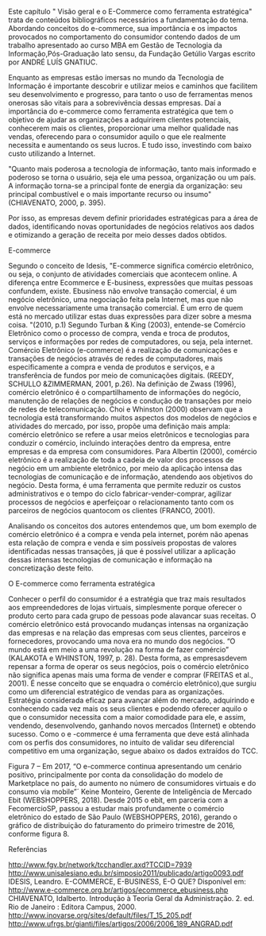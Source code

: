 Este capítulo " Visão geral e o E-Commerce como ferramenta estratégica" trata de conteúdos bibliográficos necessários a fundamentação do tema. Abordando conceitos do e-commerce, sua importância e os impactos provocados no comportamento do consumidor contendo dados de um trabalho apresentado ao curso MBA em Gestão de Tecnologia da Informação,Pós-Graduação lato sensu, da Fundação Getúlio Vargas escrito por ANDRÉ LUÍS GNATIUC.


Enquanto as empresas estão imersas no mundo da Tecnologia de Informação é importante descobrir e utilizar meios e caminhos que facilitem seu desenvolvimento e progresso, para tanto o uso de ferramentas menos onerosas são vitais para a sobrevivência dessas empresas. Daí a importância do e-commerce como ferramenta estratégica que tem o objetivo de ajudar as organizações a adquirirem clientes potenciais, conhecerem mais os clientes, proporcionar uma melhor qualidade nas vendas, oferecendo para o consumidor aquilo o que ele realmente necessita e aumentando os seus  lucros. E tudo isso, investindo com baixo custo utilizando a Internet.

"Quanto mais poderosa a tecnologia de informação, tanto mais informado e poderoso se torna o usuário, seja ele uma pessoa, organização ou um país. A informação torna-se a principal fonte de energia da organização: seu principal combustível e o mais importante recurso ou insumo" (CHIAVENATO, 2000, p. 395).

Por isso, as empresas devem definir prioridades estratégicas para a área de dados, identificando novas oportunidades de negócios relativos aos dados e otimizando a geração de receita por meio desses dados obtidos. 

E-commerce

Segundo o conceito de Idesis, "E-commerce significa comércio eletrônico, ou seja, o conjunto de atividades comerciais que acontecem online. A diferença entre Ecommerce e E-business, expressões que muitas pessoas confundem, existe. Ebusiness não envolve transação comercial, é um negócio eletrônico, uma negociação feita pela Internet, mas que não envolve necessariamente uma transação comercial. É um erro de quem está no mercado utilizar estas duas expressões para dizer sobre a mesma coisa. "(2010, p.1) 
Segundo Turban & King (2003), entende-se Comércio Eletrônico como o processo de compra, venda e troca de produtos, serviços e informações por redes de computadores, ou seja, pela internet. Comércio Eletrônico (e-commerce) é a realização de comunicações e
transações de negócios através de redes de computadores, mais especificamente a compra e venda de produtos e serviços, e a transferência de fundos por meio de comunicações digitais. (REEDY, SCHULLO &ZIMMERMAN, 2001, p.26).
Na definição de Zwass (1996), comércio eletrônico é o compartilhamento de informações do negócio, manutenção de relações de negócios e condução de transações por meio de redes de telecomunicação. Choi e Whinston (2000) observam que a tecnologia está transformando muitos aspectos dos modelos de negócios e atividades do mercado, por isso, propõe uma definição mais ampla: comércio eletrônico se refere a usar meios eletrônicos e tecnologias para conduzir o comércio, incluindo interações dentro da empresa, entre empresas e da empresa
com consumidores. Para Albertin (2000), comércio eletrônico é a realização de toda a cadeia de valor dos processos de negócio em um ambiente eletrônico, por meio da aplicação intensa das tecnologias de comunicação e de informação, atendendo aos objetivos do negócio. Desta forma, é uma ferramenta que permite reduzir os custos administrativos e o tempo do ciclo fabricar-vender-comprar, agilizar processos de negócios e aperfeiçoar o relacionamento tanto com os parceiros de negócios quantocom os clientes (FRANCO, 2001).

Analisando os conceitos dos autores entendemos que, um bom exemplo de comércio eletrônico é a compra e venda pela internet, porém não apenas esta relação de compra e venda e sim possíveis propostas de valores identificadas nessas transações, já que é possível utilizar a aplicação dessas intensas tecnologias de comunicação e informação na concretização deste feito.

O E-commerce como ferramenta estratégica

Conhecer o perfil do consumidor é a estratégia que traz mais resultados aos empreendedores de lojas virtuais, simplesmente porque oferecer o produto certo para cada grupo de pessoas pode alavancar suas receitas.  O comércio eletrônico está provocando mudanças intensas na organização das empresas e na relação das empresas com seus clientes, parceiros e fornecedores, provocando uma nova era no mundo dos negócios. “O mundo está em meio a uma revolução na forma de fazer comércio” (KALAKOTA e WHINSTON, 1997, p. 28). Desta forma, as empresasdevem repensar a forma de operar os seus negócios, pois o comércio eletrônico não significa apenas mais uma forma de vender e comprar (FREITAS et al., 2001).
É nesse conceito que se enquadra o comércio eletrônico),que surgiu como um diferencial estratégico de vendas para as organizações. Estratégia considerada eficaz  para avançar além do mercado, adquirindo e conhecendo cada vez mais os seus clientes e podendo oferecer aquilo o que o consumidor necessita com a maior comodidade para ele, e assim, vendendo, desenvolvendo, ganhando novos mercados (Internet) e obtendo sucesso. 
Como o e -commerce é uma ferramenta que deve está alinhada com os perfis dos consumidores,  no intuito de validar seu diferencial competitivo em uma organização, segue abaixo os dados extraídos do TCC.

Figura 7 – Em  2017, “O e-commerce continua apresentando um cenário positivo, principalmente por conta da consolidação do modelo de Marketplace no país, do aumento no número de consumidores virtuais e do consumo via mobile”´ Keine Monteiro, Gerente de Inteligência de Mercado Ebit (WEBSHOPPERS, 2018). Desde 2015 o ebit, em parceria com a FecomercioSP, passou a estudar mais profundamente o comércio eletrônico do estado de São Paulo (WEBSHOPPERS, 2016), gerando o gráfico de distribuição do faturamento do primeiro trimestre de 2016, conforme figura 8.


Referências

http://www.fgv.br/network/tcchandler.axd?TCCID=7939
http://www.unisalesiano.edu.br/simposio2011/publicado/artigo0093.pdf
IDESIS, Leandro. E-COMMERCE, E-BUSINESS, E-O QUE? Disponível em: http://www.e-commerce.org.br/artigos/ecommerce_ebusiness.php 
CHIAVENATO, Idalberto. Introdução à Teoria Geral da Administração. 2. ed. Rio de Janeiro : Editora Campus, 2000.
http://www.inovarse.org/sites/default/files/T_15_205.pdf
http://www.ufrgs.br/gianti/files/artigos/2006/2006_189_ANGRAD.pdf

